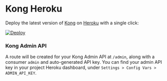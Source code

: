 # Kong Heroku

Deploy the latest version of [Kong](https://github.com/kong/kong) on [Heroku](https://www.heroku.com) with a single click:

[![Deploy](https://www.herokucdn.com/deploy/button.svg)](https://heroku.com/deploy?template=https://github.com/enstyled/kong-heroku)

### Kong Admin API
A route will be created for your Kong Admin API at `/admin`, along with a consumer `admin` and auto-generated API key. You can find your admin API key in your project Heroku dashboard, under `Settings > Config Vars > ADMIN_API_KEY`.
